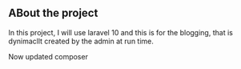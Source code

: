 ## ABout the project
In this project, I will use laravel 10 and this is for the blogging, that is dynimacllt created by the admin at run time.

Now updated composer